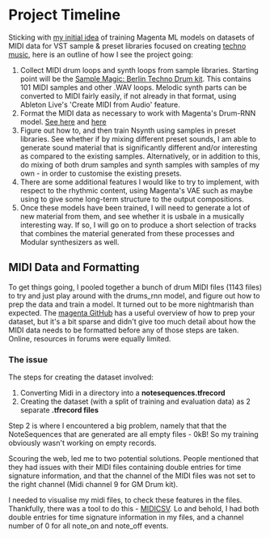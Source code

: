 # Project Timeline

Sticking with [my initial idea](https://github.com/artintelclass/final-andrjjr/blob/master/brainstorm.md) of training Magenta ML models on datasets of MIDI data for VST sample & preset libraries focused on creating [techno music](https://www.youtube.com/watch?v=ZdBWMA9M7xQ), here is an outline of how I see the project going:

1) Collect MIDI drum loops and synth loops from sample libraries. Starting point will be the [Sample Magic: Berlin Techno Drum kit](https://www.samplemagic.com/details/1875/midi-elements-berlin-techno-drums). This contains 101 MIDI samples and other .WAV loops. Melodic synth parts can be converted to MIDI fairly easily, if not already in that format, using Ableton Live's 'Create MIDI from Audio' feature.
2) Format the MIDI data as necessary to work with Magenta's Drum-RNN model. [See here](https://github.com/tensorflow/magenta/tree/master/magenta/models/drums_rnn) and [here](https://github.com/tensorflow/magenta/blob/master/magenta/scripts/README.md)
3) Figure out how to, and then train Nsynth using samples in preset libraries. See whether if by mixing different preset sounds, I am able to generate sound material that is significantly different and/or interesting as compared to the existing samples. Alternatively, or in addition to this, do mixing of both drum samples and synth samples with samples of my own - in order to customise the existing presets.
4) There are some additional features I would like to try to implement, with respect to the rhythmic content, using Magenta's VAE such as maybe using to give some long-term structure to the output compositions. 
5) Once these models have been trained, I will need to generate a lot of new material from them, and see whether it is usbale in a musically interesting way. If so, I will go on to produce a short selection of tracks that combines the material generated from these processes and Modular synthesizers as well. 

## MIDI Data and Formatting

To get things going, I pooled together a bunch of drum MIDI files (1143 files) to try and just play around with the drums_rnn model, and figure out how to prep the data and train a model. It turned out to be more nightmarish than expected. The [magenta GitHub](https://github.com/tensorflow/magenta/blob/master/magenta/scripts/README.md) has a useful overview of how to prep your dataset, but it's a bit sparse and didn't give too much detail about how the MIDI data needs to be formatted before any of those steps are taken. Online, resources in forums were equally limited. 

### The issue
The steps for creating the dataset involved:
1) Converting Midi in a directory into a **notesequences.tfrecord**
2) Creating the dataset (with a split of training and evaluation data) as 2 separate **.tfrecord files**

Step 2 is where I encountered a big problem, namely that that the NoteSequences that are generated are all empty files - 0kB! So my training obviously wasn't working on empty records.

Scouring the web, led me to two potential solutions. People mentioned that they had issues with their MIDI files containing double entries for time signature information, and that the channel of the MIDI files was not set to the right channel (Midi channel 9 for GM Drum kit).

I needed to visualise my midi files, to check these features in the files. Thankfully, there was a tool to do this - [MIDICSV](http://www.fourmilab.ch/webtools/midicsv/). Lo and behold, I had both double entries for time signature information in my files, and a channel number of 0 for all note_on and note_off events. 



